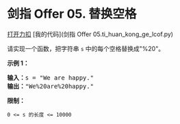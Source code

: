 # 剑指 Offer 05. 替换空格

[打开力扣](https://leetcode.cn/problems/ti-huan-kong-ge-lcof) [我的代码](剑指 Offer 05.ti_huan_kong_ge_lcof.py)

请实现一个函数，把字符串 <code>s</code> 中的每个空格替换成&quot;%20&quot;。



<strong>示例 1：</strong>

<pre><strong>输入：</strong>s = &quot;We are happy.&quot;
<strong>输出：</strong>&quot;We%20are%20happy.&quot;</pre>



<strong>限制：</strong>

<code>0 <= s 的长度 <= 10000</code>
